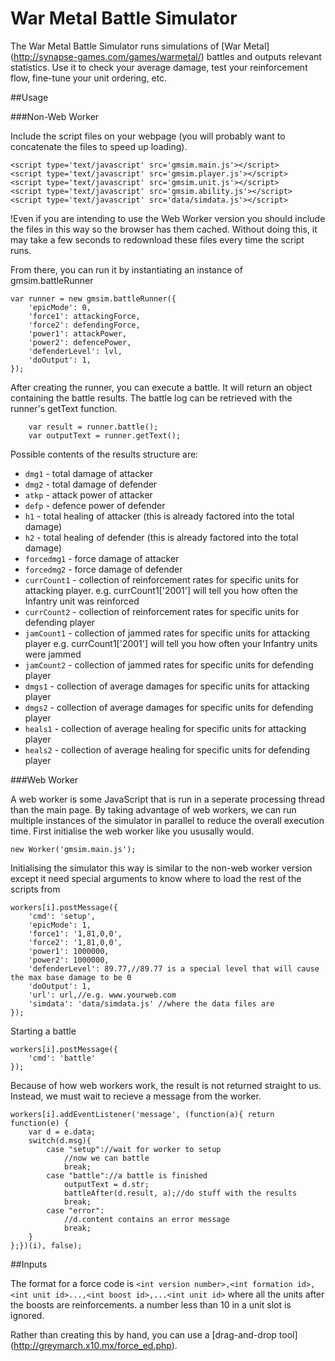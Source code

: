 War Metal Battle Simulator
==========================

The War Metal Battle Simulator runs simulations of [War Metal] (http://synapse-games.com/games/warmetal/) battles and outputs relevant statistics. Use it to check your average damage, test your reinforcement flow, fine-tune your unit ordering, etc.

##Usage

###Non-Web Worker

Include the script files on your webpage (you will probably want to concatenate the files to speed up loading).

```
<script type='text/javascript' src='gmsim.main.js'></script>
<script type='text/javascript' src='gmsim.player.js'></script>
<script type='text/javascript' src='gmsim.unit.js'></script>
<script type='text/javascript' src='gmsim.ability.js'></script>
<script type='text/javascript' src='data/simdata.js'></script>
```

!Even if you are intending to use the Web Worker version you should include the files in this way so the browser has them cached. Without doing this, it may take a few seconds to redownload these files every time the script runs.

From there, you can run it by instantiating an instance of gmsim.battleRunner

```
var runner = new gmsim.battleRunner({
	'epicMode': 0,
	'force1': attackingForce,
	'force2': defendingForce,
	'power1': attackPower,
	'power2': defencePower,
	'defenderLevel': lvl,
	'doOutput': 1,
});
```

After creating the runner, you can execute a battle. It will return an object containing the battle results. The battle log can be retrieved with the runner's getText function.

```
	var result = runner.battle();
	var outputText = runner.getText();
```

Possible contents of the results structure are:
* `dmg1` - total damage of attacker
* `dmg2` - total damage of defender
* `atkp` - attack power of attacker
* `defp` - defence power of defender
* `h1` - total healing of attacker (this is already factored into the total damage)
* `h2` - total healing of defender (this is already factored into the total damage)
* `forcedmg1` - force damage of attacker
* `forcedmg2` - force damage of defender
* `currCount1` - collection of reinforcement rates for specific units for attacking player. e.g. currCount1['2001'] will tell you how often the Infantry unit was reinforced
* `currCount2` - collection of reinforcement rates for specific units for defending player
* `jamCount1` - collection of jammed rates for specific units for attacking player e.g. currCount1['2001'] will tell you how often your Infantry units were jammed
* `jamCount2` - collection of jammed rates for specific units for defending player
* `dmgs1` - collection of average damages for specific units for attacking player
* `dmgs2` - collection of average damages for specific units for defending player
* `heals1` - collection of average healing for specific units for attacking player
* `heals2` - collection of average healing for specific units for defending player

###Web Worker

A web worker is some JavaScript that is run in a seperate processing thread than the main page. By taking advantage of web workers, we can run multiple instances of the simulator in parallel to reduce the overall execution time. First initialise the web worker like you ususally would.

```
new Worker('gmsim.main.js');
```

Initialising the simulator this way is similar to the non-web worker version except it need special arguments to know where to load the rest of the scripts from

```
workers[i].postMessage({
	'cmd': 'setup',
	'epicMode': 1,
	'force1': '1,81,0,0',
	'force2': '1,81,0,0',
	'power1': 1000000,
	'power2': 1000000,
	'defenderLevel': 89.77,//89.77 is a special level that will cause the max base damage to be 0
	'doOutput': 1,
	'url': url,//e.g. www.yourweb.com
	'simdata': 'data/simdata.js' //where the data files are
});
```

Starting a battle
```
workers[i].postMessage({
	'cmd': 'battle'
});
```

Because of how web workers work, the result is not returned straight to us. Instead, we must wait to recieve a message from the worker.

```
workers[i].addEventListener('message', (function(a){ return function(e) {
	var d = e.data;
	switch(d.msg){
		case "setup"://wait for worker to setup
			//now we can battle
			break;
		case "battle"://a battle is finished
			outputText = d.str;
			battleAfter(d.result, a);//do stuff with the results
			break;
		case "error":
			//d.content contains an error message
			break;
	}
};})(i), false);
```

##Inputs

The format for a force code is
`<int version number>,<int formation id>,<int unit id>...,<int boost id>,...<int unit id>`
where all the units after the boosts are reinforcements. a number less than 10 in a unit slot is ignored.

Rather than creating this by hand, you can use a [drag-and-drop tool] (http://greymarch.x10.mx/force_ed.php).
